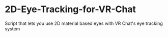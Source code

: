 # 2D-Eye-Tracking-for-VR-Chat
Script that lets you use 2D material based eyes with VR Chat's eye tracking system
